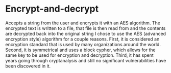 # Encrypt-and-decrypt
Accepts a string from the user and encrypts it with an AES algorithm. The encrypted text is written to a file, that file is then read from and the contents are decrypted back into the original string 
I chose to use the AES (advanced encryption style) algorithm for a couple reasons. First, it is considered an encryption standard that is used by many organizations around the world. Second, it is symmetrical and uses a block cypher, which allows for the same key to be used for encryption and decryption. Third, it has spent years going through cryptanalysis and still no significant vulnerabilities have been discovered in it.
